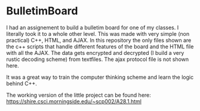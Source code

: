 # BulletimBoard
I had an assignement to build a bulletim board for one of my classes. I literally took it to a whole other level.
This was made with very simple (non practical) C++, HTML, and AJAX.
In this repository the only files shown are the c++ scripts that handle different features of the board and the HTML file with all the AJAX.
The data gets encrypted and decrypted (I build a very rustic decoding scheme) from textfiles. The ajax protocol file is not shown here.

It was a great way to train the computer thinking scheme and learn the logic behind C++.

The working version of the little project can be found here:
https://shire.csci.morningside.edu/~scp002/A28.1.html

